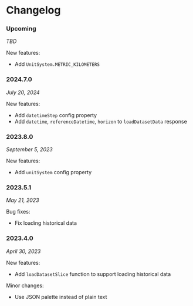 # Changelog

### Upcoming

_TBD_

New features:

* Add `UnitSystem.METRIC_KILOMETERS`

### 2024.7.0

_July 20, 2024_

New features:

* Add `datetimeStep` config property
* Add `datetime`, `referenceDatetime`, `horizon` to `loadDatasetData` response

### 2023.8.0

_September 5, 2023_

New features:

* Add `unitSystem` config property

### 2023.5.1

_May 21, 2023_

Bug fixes:

* Fix loading historical data

### 2023.4.0

_April 30, 2023_

New features:

* Add `loadDatasetSlice` function to support loading historical data

Minor changes:

* Use JSON palette instead of plain text
